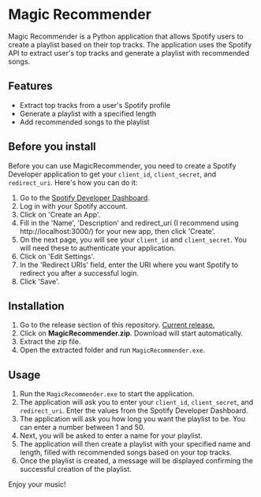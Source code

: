 # Magic Recommender

Magic Recommender is a Python application that allows Spotify users to create a playlist based on their top tracks. The application uses the Spotify API to extract user's top tracks and generate a playlist with recommended songs.

## Features

- Extract top tracks from a user's Spotify profile
- Generate a playlist with a specified length
- Add recommended songs to the playlist

## Before you install

Before you can use MagicRecommender, you need to create a Spotify Developer application to get your `client_id`, `client_secret`, and `redirect_uri`. Here's how you can do it:

1. Go to the [Spotify Developer Dashboard](https://developer.spotify.com/dashboard/).
2. Log in with your Spotify account.
3. Click on 'Create an App'.
4. Fill in the 'Name', 'Description' and redirect_uri (I recommend using http://localhost:3000/) for your new app, then click 'Create'.
5. On the next page, you will see your `client_id` and `client_secret`. You will need these to authenticate your application.
6. Click on 'Edit Settings'.
7. In the 'Redirect URIs' field, enter the URI where you want Spotify to redirect you after a successful login.
8. Click 'Save'.

## Installation

1. Go to the release section of this repository. [Current release.](https://github.com/PanPeryskop/Magic-Recommender/releases/tag/v1.0)
2. Click on **MagicRecommender.zip**. Download will start automatically.
3. Extract the zip file.
4. Open the extracted folder and run `MagicRecommender.exe`.

## Usage

1. Run the `MagicRecommender.exe` to start the application.
2. The application will ask you to enter your `client_id`, `client_secret`, and `redirect_uri`. Enter the values from the Spotify Developer Dashboard.
3. The application will ask you how long you want the playlist to be. You can enter a number between 1 and 50.
4. Next, you will be asked to enter a name for your playlist.
5. The application will then create a playlist with your specified name and length, filled with recommended songs based on your top tracks.
6. Once the playlist is created, a message will be displayed confirming the successful creation of the playlist.

Enjoy your music!
